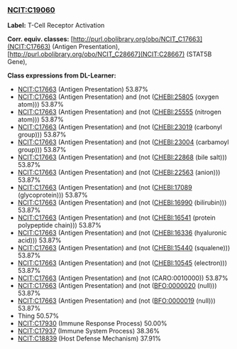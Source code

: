 
### [NCIT:C19060](http://purl.obolibrary.org/obo/NCIT_C19060)
**Label:** T-Cell Receptor Activation

**Corr. equiv. classes:** [http://purl.obolibrary.org/obo/NCIT_C17663](NCIT:C17663) (Antigen Presentation), [http://purl.obolibrary.org/obo/NCIT_C28667](NCIT:C28667) (STAT5B Gene), 

**Class expressions from DL-Learner:**

- [NCIT:C17663](http://purl.obolibrary.org/obo/NCIT_C17663) (Antigen Presentation) 53.87%
- [NCIT:C17663](http://purl.obolibrary.org/obo/NCIT_C17663) (Antigen Presentation) and (not ([CHEBI:25805](http://purl.obolibrary.org/obo/CHEBI_25805) (oxygen atom))) 53.87%
- [NCIT:C17663](http://purl.obolibrary.org/obo/NCIT_C17663) (Antigen Presentation) and (not ([CHEBI:25555](http://purl.obolibrary.org/obo/CHEBI_25555) (nitrogen atom))) 53.87%
- [NCIT:C17663](http://purl.obolibrary.org/obo/NCIT_C17663) (Antigen Presentation) and (not ([CHEBI:23019](http://purl.obolibrary.org/obo/CHEBI_23019) (carbonyl group))) 53.87%
- [NCIT:C17663](http://purl.obolibrary.org/obo/NCIT_C17663) (Antigen Presentation) and (not ([CHEBI:23004](http://purl.obolibrary.org/obo/CHEBI_23004) (carbamoyl group))) 53.87%
- [NCIT:C17663](http://purl.obolibrary.org/obo/NCIT_C17663) (Antigen Presentation) and (not ([CHEBI:22868](http://purl.obolibrary.org/obo/CHEBI_22868) (bile salt))) 53.87%
- [NCIT:C17663](http://purl.obolibrary.org/obo/NCIT_C17663) (Antigen Presentation) and (not ([CHEBI:22563](http://purl.obolibrary.org/obo/CHEBI_22563) (anion))) 53.87%
- [NCIT:C17663](http://purl.obolibrary.org/obo/NCIT_C17663) (Antigen Presentation) and (not ([CHEBI:17089](http://purl.obolibrary.org/obo/CHEBI_17089) (glycoprotein))) 53.87%
- [NCIT:C17663](http://purl.obolibrary.org/obo/NCIT_C17663) (Antigen Presentation) and (not ([CHEBI:16990](http://purl.obolibrary.org/obo/CHEBI_16990) (bilirubin))) 53.87%
- [NCIT:C17663](http://purl.obolibrary.org/obo/NCIT_C17663) (Antigen Presentation) and (not ([CHEBI:16541](http://purl.obolibrary.org/obo/CHEBI_16541) (protein polypeptide chain))) 53.87%
- [NCIT:C17663](http://purl.obolibrary.org/obo/NCIT_C17663) (Antigen Presentation) and (not ([CHEBI:16336](http://purl.obolibrary.org/obo/CHEBI_16336) (hyaluronic acid))) 53.87%
- [NCIT:C17663](http://purl.obolibrary.org/obo/NCIT_C17663) (Antigen Presentation) and (not ([CHEBI:15440](http://purl.obolibrary.org/obo/CHEBI_15440) (squalene))) 53.87%
- [NCIT:C17663](http://purl.obolibrary.org/obo/NCIT_C17663) (Antigen Presentation) and (not ([CHEBI:10545](http://purl.obolibrary.org/obo/CHEBI_10545) (electron))) 53.87%
- [NCIT:C17663](http://purl.obolibrary.org/obo/NCIT_C17663) (Antigen Presentation) and (not (CARO:0010000)) 53.87%
- [NCIT:C17663](http://purl.obolibrary.org/obo/NCIT_C17663) (Antigen Presentation) and (not ([BFO:0000020](http://purl.obolibrary.org/obo/BFO_0000020) (null))) 53.87%
- [NCIT:C17663](http://purl.obolibrary.org/obo/NCIT_C17663) (Antigen Presentation) and (not ([BFO:0000019](http://purl.obolibrary.org/obo/BFO_0000019) (null))) 53.87%
- Thing 50.57%
- [NCIT:C17930](http://purl.obolibrary.org/obo/NCIT_C17930) (Immune Response Process) 50.00%
- [NCIT:C17937](http://purl.obolibrary.org/obo/NCIT_C17937) (Immune System Process) 38.36%
- [NCIT:C18839](http://purl.obolibrary.org/obo/NCIT_C18839) (Host Defense Mechanism) 37.91%


